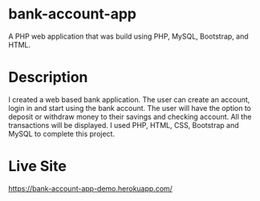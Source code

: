 # bank-account-app
A PHP web application that was build using PHP, MySQL, Bootstrap, and HTML. 

# Description 
I created a web based bank application. The user can create an
account, login in and start using the bank account. The user will have the option to
deposit or withdraw money to their savings and checking account. All the transactions will
be displayed. I used PHP, HTML, CSS, Bootstrap and MySQL to complete this project.

# Live Site

https://bank-account-app-demo.herokuapp.com/

